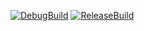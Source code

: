 [![DebugBuild](https://github.com/poifuru/CG2_Base/actions/workflows/DebugBuild.yml/badge.svg)](https://github.com/poifuru/CG2_Base/actions/workflows/DebugBuild.yml)
[![ReleaseBuild](https://github.com/poifuru/CG2_Base/actions/workflows/ReleaseBuild.yml/badge.svg)](https://github.com/poifuru/CG2_Base/actions/workflows/ReleaseBuild.yml)
